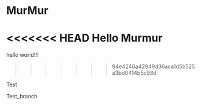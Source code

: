 # MurMur
<<<<<<< HEAD
Hello Murmur
=======
hello world!!!
>>>>>>> 94e4246a42949d36aca1d5b525a3bd0414b5c98d

Test


Test_branch

